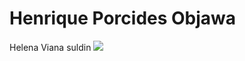 # Henrique Porcides Objawa

Helena Viana suldin
![](https://media.tenor.com/cWsK6nwdcHYAAAAM/bing-chi-ling-alex-mei-bing.gif)
